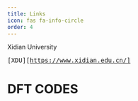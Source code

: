 ```yaml
---
title: Links
icon: fas fa-info-circle
order: 4
---
```


Xidian University

<kbd>[XDU][https://www.xidian.edu.cn/]</kbd>

# DFT CODES
